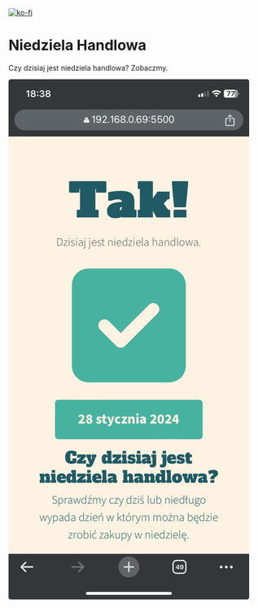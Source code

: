 [![ko-fi](https://ko-fi.com/img/githubbutton_sm.svg)](https://ko-fi.com/F1F7ADRP8)

# Niedziela Handlowa

Czy dzisiaj jest niedziela handlowa? Zobaczmy.

![niedziela-handlowa](./niedziela-handlowa.png)
